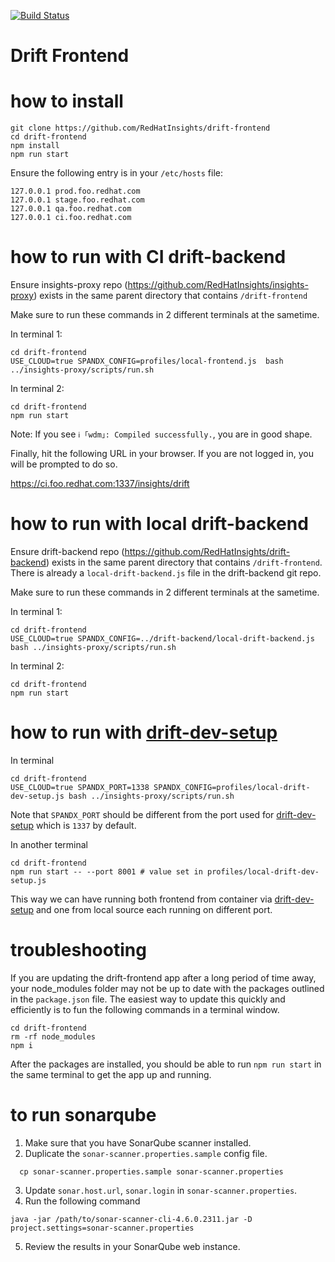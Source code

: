[![Build Status](https://travis-ci.org/RedHatInsights/insights-frontend-starter-app.svg?branch=master)](https://travis-ci.org/RedHatInsights/insights-frontend-starter-app)

# Drift Frontend

# how to install

```
git clone https://github.com/RedHatInsights/drift-frontend
cd drift-frontend
npm install
npm run start
```

Ensure the following entry is in your `/etc/hosts` file:
```
127.0.0.1 prod.foo.redhat.com
127.0.0.1 stage.foo.redhat.com
127.0.0.1 qa.foo.redhat.com
127.0.0.1 ci.foo.redhat.com
```


# how to run with CI drift-backend

Ensure insights-proxy repo (https://github.com/RedHatInsights/insights-proxy) exists in the same parent directory that contains `/drift-frontend`

Make sure to run these commands in 2 different terminals at the sametime.

In terminal 1:
```
cd drift-frontend
USE_CLOUD=true SPANDX_CONFIG=profiles/local-frontend.js  bash ../insights-proxy/scripts/run.sh
```

In terminal 2:
```
cd drift-frontend
npm run start
```
Note: If you see `ℹ ｢wdm｣: Compiled successfully.`, you are in good shape.

Finally, hit the following URL in your browser. If you are not logged in, you will be prompted to do so.

https://ci.foo.redhat.com:1337/insights/drift


# how to run with local drift-backend

Ensure drift-backend repo (https://github.com/RedHatInsights/drift-backend) exists in the same parent directory that contains `/drift-frontend`. There is already a `local-drift-backend.js` file in the drift-backend git repo.

Make sure to run these commands in 2 different terminals at the sametime.

In terminal 1:

```
cd drift-frontend
USE_CLOUD=true SPANDX_CONFIG=../drift-backend/local-drift-backend.js bash ../insights-proxy/scripts/run.sh
```

In terminal 2:

```
cd drift-frontend
npm run start
```

# how to run with [drift-dev-setup](https://github.com/RedHatInsights/drift-dev-setup)

In terminal
```
cd drift-frontend
USE_CLOUD=true SPANDX_PORT=1338 SPANDX_CONFIG=profiles/local-drift-dev-setup.js bash ../insights-proxy/scripts/run.sh
```
Note that `SPANDX_PORT` should be different from the port used for [drift-dev-setup](https://github.com/RedHatInsights/drift-dev-setup) which is `1337` by default.

In another terminal
```
cd drift-frontend
npm run start -- --port 8001 # value set in profiles/local-drift-dev-setup.js
```

This way we can have running both frontend from container via [drift-dev-setup](https://github.com/RedHatInsights/drift-dev-setup) and one from local source each running on different port.


# troubleshooting

If you are updating the drift-frontend app after a long period of time away, your node_modules folder may not be up to date with the packages outlined in the `package.json` file. The easiest way to update this quickly and efficiently is to fun the following commands in a terminal window.
```
cd drift-frontend
rm -rf node_modules
npm i
```

After the packages are installed, you should be able to run `npm run start` in the same terminal to get the app up and running.

# to run sonarqube
1. Make sure that you have SonarQube scanner installed.
2. Duplicate the `sonar-scanner.properties.sample` config file.
```
  cp sonar-scanner.properties.sample sonar-scanner.properties
```
3. Update `sonar.host.url`, `sonar.login` in `sonar-scanner.properties`.
4. Run the following command
```
java -jar /path/to/sonar-scanner-cli-4.6.0.2311.jar -D project.settings=sonar-scanner.properties
```
5. Review the results in your SonarQube web instance.
